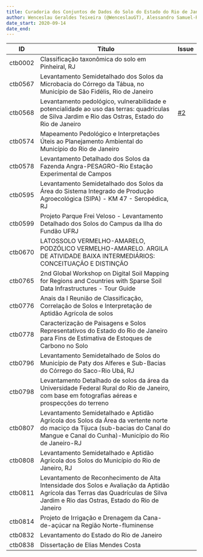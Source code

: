 ```yaml
---
title: Curadoria dos Conjuntos de Dados do Solo do Estado do Rio de Janeiro
author: Wenceslau Geraldes Teixeira (@WenceslauGT), Alessandro Samuel-Rosa (@samuel-rosa)
date_start: 2020-09-14
date_end:
---
```


| ID | Título | Issue |
| -- | ------ | ----- |
| ctb0002 | Classificação taxonômica do solo em Pinheiral, RJ | |
| ctb0567 | Levantamento Semidetalhado dos Solos da Microbacia do Córrego da Tábua, no Município de São Fidélis, Rio de Janeiro ||
| ctb0568 | Levantamento pedológico, vulnerabilidade e potencialidade ao uso das terras: quadrículas de Silva Jardim e Rio das Ostras, Estado do Rio de Janeiro | [#2](../../issues/2) |
| ctb0574 | Mapeamento Pedológico e Interpretações Úteis ao Planejamento Ambiental do Município do Rio de Janeiro ||
| ctb0578 | Levantamento Detalhado dos Solos da Fazenda Angra-PESAGRO-Rio Estação Experimental de Campos ||
| ctb0595 | Levantamento Semidetalhado dos Solos da Área do Sistema Integrado de Produção Agroecológica (SIPA) - KM 47 - Seropédica, RJ ||
| ctb0599 | Projeto Parque Frei Veloso - Levantamento Detalhado dos Solos do Campus da Ilha do Fundão UFRJ ||
| ctb0670 | LATOSSOLO VERMELHO-AMARELO, PODZÓLICO VERMELHO-AMARELO. ARGILA DE ATIVIDADE BAIXA INTERMEDIÁRIOS: CONCEITUAÇÃO E DISTINÇÃO ||
| ctb0765 | 2nd Global Workshop on Digital Soil Mapping for Regions and Countries with Sparse Soil Data Infrastructures - Tour Guide ||
| ctb0776 | Anais da I Reunião de Classificação, Correlação de Solos e Interpretação de Aptidão Agrícola de solos ||
| ctb0778 | Caracterização de Paisagens e Solos Representativos do Estado do Rio de Janeiro para Fins de Estimativa de Estoques de Carbono no Solo ||
| ctb0796 | Levantamento Semidetalhado de Solos do Município de Paty dos Alferes e Sub-Bacias do Córrego do Saco-Rio Ubá, RJ ||
| ctb0798 | Levantamento Detalhado de solos da área da Universidade Federal Rural do Rio de Janeiro, com base em fotografias aéreas e prospecções do terreno ||
| ctb0807 | Levantamento Semidetalhado e Aptidão Agrícola dos Solos da Área da vertente norte do maciço da Tijuca (sub-bacias do Canal do Mangue e Canal do Cunha)-Município do Rio de Janeiro-RJ ||
| ctb0808 | Levantamento Semidetalhado e Aptidão Agrícola dos Solos do Município do Rio de Janeiro, RJ ||
| ctb0811 | Levantamento de Reconhecimento de Alta Intensidade dos Solos e Avaliação da Aptidão Agrícola das Terras das Quadrículas de Silva Jardim e Rio das Ostras, Estado do Rio de Janeiro ||
| ctb0814 | Projeto de Irrigação e Drenagem da Cana-de-açúcar na Região Norte-fluminense ||
| ctb0832 | Levantamento do Estado do Rio de Janeiro ||
| ctb0838 | Dissertação de Elias Mendes Costa ||